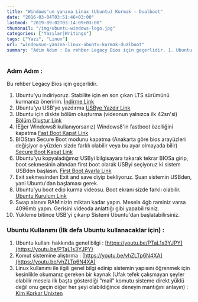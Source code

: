 ```yaml
---
title: "Windows'un yanına Linux (Ubuntu) Kurmak - Dualboot"
date: "2016-03-04T03:51:46+03:00"
lastmod: "2019-09-02T03:14:09+03:00"
thumbnail: "/img/ubuntu-windows-logo.jpg"
categories: ["Yazılar|Writings"]
tags: ["Yazı", "Linux"]
url: "windowsun-yanina-linux-ubuntu-kurmak-dualboot"
summary: "Adım Adım : Bu rehber Legacy Bios için geçerlidir. 1. Ubuntu'yu indiriyoruz. Stabilite için en son çıkan LTS sürümünü kurmanızı öneririm. 2. Ubuntu'yu USB'ye yazdırma 3. Ubuntu için diskte bölüm oluşturma"
---
```


### Adım Adım :

Bu rehber Legacy Bios için geçerlidir.

1. Ubuntu'yu indiriyoruz. Stabilite için en son çıkan LTS sürümünü kurmanızı öneririm. [İndirme Link](http://www.ubuntu.com/download/desktop)
1. Ubuntu'yu USB'ye yazdırma [USBye Yazdır Link](http://www.ubuntu.com/download/desktop/create-a-usb-stick-on-windows)
1. Ubuntu için diskte bölüm oluşturma (videonun yalnızca ilk 42sn'si) [Bölüm Oluştur Link](https://www.youtube.com/watch?v=uGdrQxA0E6g)
1. (Eğer Windows8 kullanıyorsanız) Windows8'in fastboot özelliğini kapatma [Fast Boot Kapat Link](http://www.eightforums.com/attachments/tutorials/6232d1337576251-fast-startup-turn-off-windows-8-a-step-3.jpg)
1. BIOStan Secure Boot modunu kapatma (Anakarta göre bios arayüzleri değişiyor o yüzden sizde farklı olabilir veya bu ayar olmayada bilir) [Secure Boot Kapat Link](http://www.top-password.com/blog/wp-content/uploads/2013/01/disable-secure-boot.jpg)
1. Ubuntu'yu kopyaladığımız USByi bilgisayara takarak tekrar BIOSa girip, boot sekmesinin altından first boot olarak USByi seçiyoruz ki sistem USBden başlasın. [First Boot Ayarla Link](http://www.wimware.com/design/how-to/boot-from-usb/boot-usb4.jpg)
1. Exit sekmesinden Exit and save diyip bekliyoruz. Şuan sistemin USBden, yani Ubuntu'dan başlaması gerek.
1. Ubuntu'yu boot edip kurma videosu. Boot ekranı sizde farklı olabilir. [Ubuntu Kurulum Link](https://youtu.be/uGdrQxA0E6g)
1. Swap alanını RAMinizin miktarı kadar yapın. Mesela 4gb raminiz varsa 4096mb yapın. Gerisini videoda anlattığı gibi yapabilirsiniz.
1. Yükleme bitince USB'yi çıkarıp Sistemi Ubuntu'dan başlatabilirsiniz.


### Ubuntu Kullanımı (İlk defa Ubuntu kullanacaklar için) :

1. Ubuntu kullanı hakkında genel bilgi : [https://youtu.be/PTaL1s3YJPY](https://youtu.be/PTaL1s3YJPY)
1. Komut sistemine alıştırma : [https://youtu.be/vhZLTp6N4XA](https://youtu.be/vhZLTp6N4XA)
1. Linux kullanımı ile ilgili genel bilgi edinip sistemin yapısını öğrenmek için kesinlikle okumanız gereken bir kaynak (Ufak tefek çalışmayan şeyler olabilir mesela ilk başta gösterdiği "mail" komutu sisteme direkt yüklü değil onu geçin diğer her şeyi olabildiğince deneyin mantığını anlayın) : [Kim Korkar Unixten][kimkorkarunixten]

[kimkorkarunixten]: http://cayfer.bilkent.edu.tr/~cayfer/kku/kku.html
